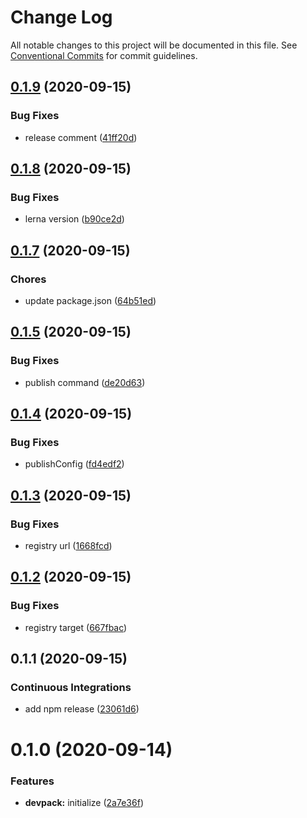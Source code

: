# Change Log

All notable changes to this project will be documented in this file.
See [Conventional Commits](https://conventionalcommits.org) for commit guidelines.

<a name="0.1.9"></a>
## [0.1.9](https://github.com/Himenon/devpack/compare/@himenon/devpack@0.1.8...@himenon/devpack@0.1.9) (2020-09-15)


### Bug Fixes

* release comment ([41ff20d](https://github.com/Himenon/devpack/commit/41ff20d))





<a name="0.1.8"></a>
## [0.1.8](https://github.com/Himenon/devpack/compare/@himenon/devpack@0.1.7...@himenon/devpack@0.1.8) (2020-09-15)


### Bug Fixes

* lerna version ([b90ce2d](https://github.com/Himenon/devpack/commit/b90ce2d))





<a name="0.1.7"></a>
## [0.1.7](https://github.com/Himenon/devpack/compare/@himenon/devpack@0.1.5...@himenon/devpack@0.1.7) (2020-09-15)


### Chores

* update package.json ([64b51ed](https://github.com/Himenon/devpack/commit/64b51ed))





<a name="0.1.5"></a>
## [0.1.5](https://github.com/Himenon/devpack/compare/@himenon/devpack@0.1.4...@himenon/devpack@0.1.5) (2020-09-15)


### Bug Fixes

* publish command ([de20d63](https://github.com/Himenon/devpack/commit/de20d63))





<a name="0.1.4"></a>
## [0.1.4](https://github.com/Himenon/devpack/compare/@himenon/devpack@0.1.3...@himenon/devpack@0.1.4) (2020-09-15)


### Bug Fixes

* publishConfig ([fd4edf2](https://github.com/Himenon/devpack/commit/fd4edf2))





<a name="0.1.3"></a>
## [0.1.3](https://github.com/Himenon/devpack/compare/@himenon/devpack@0.1.2...@himenon/devpack@0.1.3) (2020-09-15)


### Bug Fixes

* registry url ([1668fcd](https://github.com/Himenon/devpack/commit/1668fcd))





<a name="0.1.2"></a>
## [0.1.2](https://github.com/Himenon/devpack/compare/@himenon/devpack@0.1.1...@himenon/devpack@0.1.2) (2020-09-15)


### Bug Fixes

* registry target ([667fbac](https://github.com/Himenon/devpack/commit/667fbac))





<a name="0.1.1"></a>
## 0.1.1 (2020-09-15)


### Continuous Integrations

* add npm release ([23061d6](https://github.com/Himenon/devpack/commit/23061d6))



<a name="0.1.0"></a>
# 0.1.0 (2020-09-14)


### Features

* **devpack:** initialize ([2a7e36f](https://github.com/Himenon/devpack/commit/2a7e36f))
